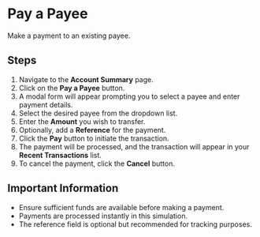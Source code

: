 # Pay a Payee

Make a payment to an existing payee.

## Steps

1. Navigate to the **Account Summary** page.
2. Click on the **Pay a Payee** button.
3. A modal form will appear prompting you to select a payee and enter payment details.
4. Select the desired payee from the dropdown list.
5. Enter the **Amount** you wish to transfer.
6. Optionally, add a **Reference** for the payment.
7. Click the **Pay** button to initiate the transaction.
8. The payment will be processed, and the transaction will appear in your **Recent Transactions** list.
9. To cancel the payment, click the **Cancel** button.

## Important Information

- Ensure sufficient funds are available before making a payment.
- Payments are processed instantly in this simulation.
- The reference field is optional but recommended for tracking purposes.